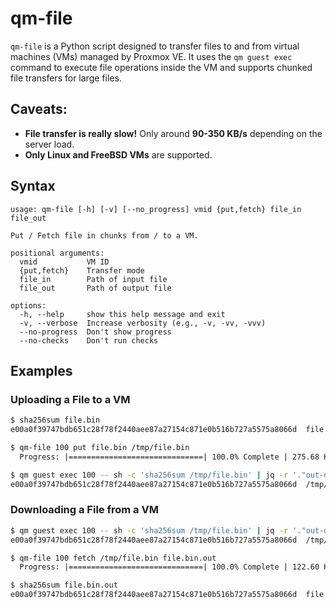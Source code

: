 # qm-file

`qm-file` is a Python script designed to transfer files to and from virtual machines (VMs) managed by Proxmox VE. It uses the `qm guest exec` command to execute file operations inside the VM and supports chunked file transfers for large files.

## Caveats:

- **File transfer is really slow!** Only around **90-350 KB/s** depending on the server load.
- **Only Linux and FreeBSD VMs** are supported.

## Syntax
```
usage: qm-file [-h] [-v] [--no_progress] vmid {put,fetch} file_in file_out

Put / Fetch file in chunks from / to a VM.

positional arguments:
  vmid           VM ID
  {put,fetch}    Transfer mode
  file_in        Path of input file
  file_out       Path of output file

options:
  -h, --help     show this help message and exit
  -v, --verbose  Increase verbosity (e.g., -v, -vv, -vvv)
  --no-progress  Don't show progress
  --no-checks    Don't run checks
```

## Examples

### Uploading a File to a VM
```bash
$ sha256sum file.bin
e00a0f39747bdb651c28f78f2440aee87a27154c871e0b516b727a5575a8066d  file.bin

$ qm-file 100 put file.bin /tmp/file.bin
  Progress: |==============================| 100.0% Complete | 275.68 KB/s

$ qm guest exec 100 -- sh -c 'sha256sum /tmp/file.bin' | jq -r '."out-data"'
e00a0f39747bdb651c28f78f2440aee87a27154c871e0b516b727a5575a8066d  /tmp/file.bin
```

### Downloading a File from a VM
```bash
$ qm guest exec 100 -- sh -c 'sha256sum /tmp/file.bin' | jq -r '."out-data"'
e00a0f39747bdb651c28f78f2440aee87a27154c871e0b516b727a5575a8066d  /tmp/file.bin

$ qm-file 100 fetch /tmp/file.bin file.bin.out
  Progress: |==============================| 100.0% Complete | 122.60 KB/s

$ sha256sum file.bin.out
e00a0f39747bdb651c28f78f2440aee87a27154c871e0b516b727a5575a8066d  file.bin.out
```
